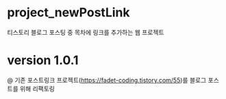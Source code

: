 # project_newPostLink
티스토리 블로그 포스팅 중 목차에 링크를 추가하는 웹 프로젝트

# version 1.0.1
@ 기존 포스트링크 프로젝트(https://fadet-coding.tistory.com/55)를 블로그 포스트를 위해 리팩토링

